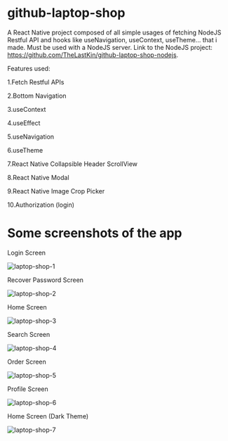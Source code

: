 # github-laptop-shop
A React Native project composed of all simple usages of fetching NodeJS Restful API and hooks like useNavigation, useContext, useTheme... that i made.
Must be used with a NodeJS server. Link to the NodeJS project: https://github.com/TheLastKin/github-laptop-shop-nodejs.

Features used:

1.Fetch Restful APIs

2.Bottom Navigation

3.useContext

4.useEffect

5.useNavigation

6.useTheme

7.React Native Collapsible Header ScrollView

8.React Native Modal

9.React Native Image Crop Picker

10.Authorization (login)
# Some screenshots of the app
Login Screen

![laptop-shop-1](https://user-images.githubusercontent.com/71256843/118548583-ab27a400-b784-11eb-84eb-987053ded906.PNG)

Recover Password Screen

![laptop-shop-2](https://user-images.githubusercontent.com/71256843/118548652-b975c000-b784-11eb-9e4d-1305d9f3dba0.PNG)

Home Screen

![laptop-shop-3](https://user-images.githubusercontent.com/71256843/118548670-be3a7400-b784-11eb-9737-06f7902029cc.PNG)

Search Screen

![laptop-shop-4](https://user-images.githubusercontent.com/71256843/118548707-c85c7280-b784-11eb-8600-cfa5549b926e.PNG)

Order Screen

![laptop-shop-5](https://user-images.githubusercontent.com/71256843/118548729-cdb9bd00-b784-11eb-84ac-8f7a7427171a.PNG)

Profile Screen

![laptop-shop-6](https://user-images.githubusercontent.com/71256843/118548745-d3af9e00-b784-11eb-9b9f-12d96d4a34b2.PNG)

Home Screen (Dark Theme)

![laptop-shop-7](https://user-images.githubusercontent.com/71256843/118548764-d9a57f00-b784-11eb-843f-28c4f18c202f.PNG)
